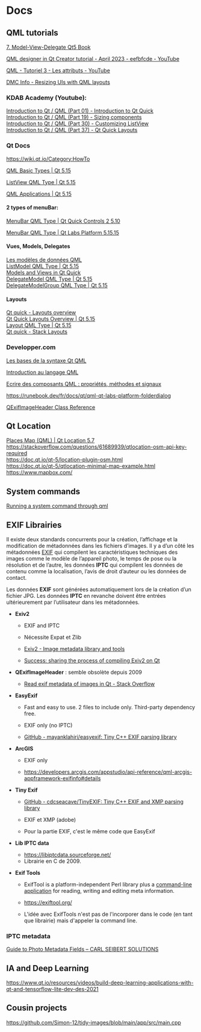 # Docs

## QML tutorials

[7. Model-View-Delegate Qt5 Book](https://qmlbook.github.io/ch07-modelview/modelview.html)

[QML designer in Qt Creator tutorial - April 2023 - eefbfcde - YouTube](https://www.youtube.com/watch?v=ePcJ2lbyVKs)

[QML - Tutoriel 3 - Les attributs - YouTube](https://www.youtube.com/watch?v=tDSVlrsQJU0)

[DMC Info - Resizing UIs with QML layouts](https://www.dmcinfo.com/latest-thinking/blog/id/10393/resizing-uis-with-qml-layouts)

### KDAB Academy (Youtube):

[Introduction to Qt / QML (Part 01) - Introduction to Qt Quick](https://www.youtube.com/watch?v=JxyTkXLbcV4)  
[Introduction to Qt / QML (Part 19) - Sizing components](https://www.youtube.com/watch?v=Lt-8fYWOVx8)  
[Introduction to Qt / QML (Part 30) - Customizing ListView](https://www.youtube.com/watch?v=ZArpJDRJxcI)  
[Introduction to Qt / QML (Part 37) - Qt Quick Layouts](https://www.youtube.com/watch?v=FwzQQ6YPlxE)  

### Qt Docs

https://wiki.qt.io/Category:HowTo

[QML Basic Types | Qt 5.15](https://doc.qt.io/qt-5/qtqml-typesystem-basictypes.html)

[ListView QML Type | Qt 5.15](https://doc.qt.io/qt-5.15/qml-qtquick-listview.html)

[QML Applications | Qt 5.15](https://doc.qt.io/qt-5.15/qmlapplications.html)

#### 2 types of menuBar:

[MenuBar QML Type | Qt Quick Controls 2 5.10](https://doc.qt.io/archives/qt-5.10/qml-qtquick-controls2-menubar.html)

[MenuBar QML Type | Qt Labs Platform 5.15.15](https://doc.qt.io/qt-5/qml-qt-labs-platform-menubar.html)

#### Vues, Models, Delegates

[Les modèles de données QML](https://qt.developpez.com/doc/4.7/qdeclarativemodels)  
[ListModel QML Type | Qt 5.15](https://doc.qt.io/qt-5/qml-qtqml-models-listmodel.html)  
[Models and Views in Qt Quick](https://doc.qt.io/qt-5.15/qtquick-modelviewsdata-modelview.html)  
[DelegateModel QML Type | Qt 5.15](https://doc.qt.io/qt-5.15/qml-qtqml-models-delegatemodel.html)  
[DelegateModelGroup QML Type | Qt 5.15](https://doc.qt.io/qt-5.15/qml-qtqml-models-delegatemodelgroup.html)  


#### Layouts

[Qt quick - Layouts overview](https://doc.qt.io/qt-5.15/qtquicklayouts-overview.html)  
[Qt Quick Layouts Overview | Qt 5.15](https://qthub.com/static/doc/qt5/qtquick/qtquicklayouts-overview.html)  
[Layout QML Type | Qt 5.15](https://doc.qt.io/qt-5/qml-qtquick-layouts-layout.html)  
[Qt quick - Stack Layouts](https://docs.w3cub.com/qt~5.15/qml-qtquick-layouts-stacklayout.html)  

### Developper.com

[Les bases de la syntaxe Qt QML](https://runebook.dev/fr/docs/qt/qtqml-syntax-basics)  

[Introduction au langage QML](https://qt.developpez.com/doc/4.7/qdeclarativeintroduction/)  

[Ecrire des composants QML : propriétés, méthodes et signaux](https://qt.developpez.com/doc/4.7/qml-extending-types/)  

https://runebook.dev/fr/docs/qt/qml-qt-labs-platform-folderdialog  

[QExifImageHeader Class Reference](https://qt.developpez.com/doc/qtextended4.4/qexifimageheader/)  

## Qt Location

[Places Map (QML) | Qt Location 5.7](https://stuff.mit.edu/afs/athena/software/texmaker_v5.0.2/qt57/doc/qtlocation/qtlocation-places-map-example.html)  
https://stackoverflow.com/questions/61689939/qtlocation-osm-api-key-required  
https://doc.qt.io/qt-5/location-plugin-osm.html  
https://doc.qt.io/qt-5/qtlocation-minimal-map-example.html  
https://www.mapbox.com/  

## System commands

[Running a system command through qml](https://forum.qt.io/topic/55522/running-a-system-command-through-qml-for-qt-5-4)  


## EXIF Librairies

Il existe deux standards concurrents pour la création, l’affichage et la  modification de métadonnées dans les fichiers d’images. Il y a d’un côté les métadonnées [EXIF](https://www.ionos.fr/digitalguide/sites-internet/web-design/que-sont-les-donnees-exif/) qui compilent les caractéristiques techniques des images comme le modèle de l’appareil photo, le temps de pose ou la résolution et de l’autre, les  données **IPTC** qui compilent les données de contenu comme la localisation, l’avis de droit d’auteur ou les données de contact. 

Les données **EXIF** sont générées automatiquement lors de la création d’un fichier JPG. Les données **IPTC** en revanche doivent être entrées ultérieurement par l’utilisateur dans les métadonnées.

* **Exiv2**
  
  * EXIF and IPTC
  
  * Nécessite Expat et Zlib
  
  * [Exiv2 - Image metadata library and tools](https://exiv2.org/getting-started.html)
  
  * [Success: sharing the process of compiling Exiv2 on Qt](https://dev.exiv2.org/boards/3/topics/1259)

* **QExifImageHeader** : semble obsolète depuis 2009
  
  * [Read exif metadata of images in Qt - Stack Overflow](https://stackoverflow.com/questions/15128656/read-exif-metadata-of-images-in-qt)

* **EasyExif**
  
  * Fast and easy to use. 2 files to include only. Third-party dependency free.
  
  * EXIF only (no IPTC)
  
  * [GitHub - mayanklahiri/easyexif: Tiny C++ EXIF parsing library](https://github.com/mayanklahiri/easyexif)

* **ArcGIS**
  
  * EXIF only
  
  * https://developers.arcgis.com/appstudio/api-reference/qml-arcgis-appframework-exifinfo#details

* **Tiny Exif**
  
  * [GitHub - cdcseacave/TinyEXIF: Tiny C++ EXIF and XMP parsing library](https://github.com/cdcseacave/TinyEXIF)
  
  * EXIF et XMP (adobe)
  
  * Pour la partie EXIF, c'est le même code que EasyExif

* **Lib IPTC data** 
  
  * https://libiptcdata.sourceforge.net/
  * Librairie en C  de 2009.

* **Exif Tools**
  
  * ExifTool is a platform-independent Perl library plus a [command-line application](https://exiftool.org/exiftool_pod.html) for reading, writing and editing meta information.
  
  * https://exiftool.org/
  
  * L'idée avec ExifTools n'est pas de l'incorporer dans le code (en tant que librairie) mais d'appeler la command line.
    
    

### IPTC metadata

[Guide to Photo Metadata Fields &#8211; CARL SEIBERT SOLUTIONS](https://www.carlseibert.com/guide-iptc-photo-metadata-fields/)


## IA and Deep Learning

https://www.qt.io/resources/videos/build-deep-learning-applications-with-qt-and-tensorflow-lite-dev-des-2021

## Cousin projects

https://github.com/Simon-12/tidy-images/blob/main/app/src/main.cpp

